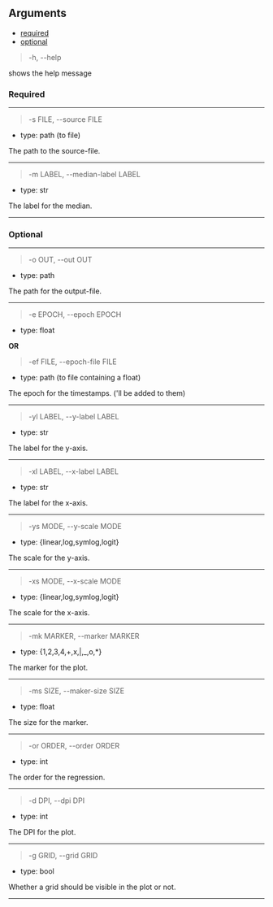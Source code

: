 ## Arguments

- [required](#required)
- [optional](#optional)

> -h, --help

shows the help message


### Required

---
> -s FILE, --source FILE

* type: path (to file)

The path to the source-file.

---
> -m LABEL, --median-label LABEL

* type: str

The label for the median.

---

### Optional

---
> -o OUT, --out OUT

* type: path

The path for the output-file.

---
> -e EPOCH, --epoch EPOCH

* type: float

**OR**

> -ef FILE, --epoch-file FILE

* type: path (to file containing a float)

The epoch for the timestamps. ('ll be added to them)

---
> -yl LABEL, --y-label LABEL

* type: str

The label for the y-axis.

---
> -xl LABEL, --x-label LABEL

* type: str

The label for the x-axis.

---
> -ys MODE, --y-scale MODE

* type: {linear,log,symlog,logit}

The scale for the y-axis.

---
> -xs MODE, --x-scale MODE

* type: {linear,log,symlog,logit}

The scale for the x-axis.

---
> -mk MARKER, --marker MARKER

* type: {1,2,3,4,+,x,|,\_,o,\*}

The marker for the plot.

---
> -ms SIZE, --maker-size SIZE

* type: float

The size for the marker.

---
> -or ORDER, --order ORDER

* type: int

The order for the regression.

---
> -d DPI, --dpi DPI

* type: int

The DPI for the plot.

---
> -g GRID, --grid GRID

* type: bool

Whether a grid should be visible in the plot or not.

---
